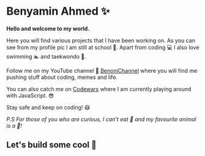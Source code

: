 # Benyamin Ahmed :sparkles:

**Hello and welcome to my world.**

Here you will find various projects that I have been working on. As you can see from my profile pic I am still at school :school:. Apart from coding :computer: I also love swimming :swimmer: and taekwondo :facepunch:.

Follow me on my YouTube channel :movie_camera: [BenoniChannel](https://youtube.com/c/BenoniChannel) where you will find me pushing stuff about coding, memes and life.

You can also catch me on [Codewars](https://www.codewars.com/users/benyaminahmed) where I am currently playing around with JavaScript. :sunglasses: 

Stay safe and keep on coding! :mask:

_P.S For those of you who are curious, I can't eat :pig: and my favourite animal is a :tiger:!_
## Let's build some cool :shit: 
